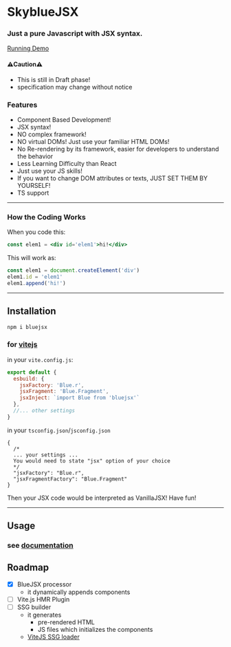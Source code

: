 # SkyblueJSX

### Just a pure Javascript with JSX syntax.

[Running Demo](https://bluejsx.github.io/)

#### ⚠️Caution⚠️
- This is still in Draft phase!
- specification may change without notice
### Features
- Component Based Development!
- JSX syntax!
- NO complex framework!
- NO virtual DOMs! Just use your familiar HTML DOMs!
- No Re-rendering by its framework, easier for developers to understand the behavior
- Less Learning Difficulty than React
- Just use your JS skills!
- If you want to change DOM attributes or texts, JUST SET THEM BY YOURSELF!
- TS support

---
### How the Coding Works
When you code this:
```jsx
const elem1 = <div id='elem1'>hi!</div>
```
This will work as:
```js
const elem1 = document.createElement('div')
elem1.id = 'elem1'
elem1.append('hi!')
```
---
## Installation
```sh
npm i bluejsx
```
### for [vitejs](https://vitejs.dev/)
in your `vite.config.js`:
```js
export default {
  esbuild: {
    jsxFactory: 'Blue.r',
    jsxFragment: 'Blue.Fragment',
    jsxInject: `import Blue from 'bluejsx'`
  },
  //... other settings
}
```
in your `tsconfig.json`/`jsconfig.json`
```json5
{
  /*
  ... your settings ...
  You would need to state "jsx" option of your choice
  */
  "jsxFactory": "Blue.r",
  "jsxFragmentFactory": "Blue.Fragment"
}
```

Then your JSX code would be interpreted as VanillaJSX! Have fun!

---
## Usage

### see [documentation](https://github.com/bluejsx/BlueJSX/tree/master/doc)

## Roadmap

- [x] BlueJSX processor
  - it dynamically appends components
- [ ] Vite.js HMR Plugin
- [ ] SSG builder
  - it generates 
    - pre-rendered HTML
    - JS files which initializes the components
  - [ViteJS SSG loader](https://vitejs.dev/guide/ssr.html#ssr-specific-plugin-logic)
